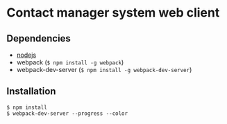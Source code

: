 # Contact manager system web client

## Dependencies

* [nodejs](https://nodejs.org/en/)
* webpack (`$ npm install -g webpack`)
* webpack-dev-server (`$ npm install -g webpack-dev-server`)

## Installation

``` 
$ npm install
$ webpack-dev-server --progress --color
```

